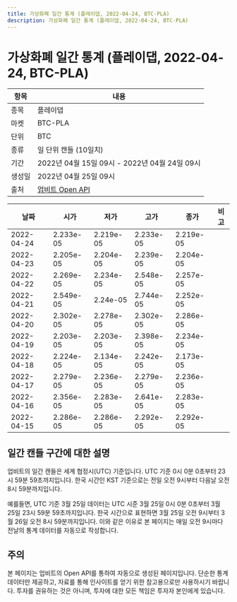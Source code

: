 ```yaml
---
title: 가상화폐 일간 통계 (플레이댑, 2022-04-24, BTC-PLA)
description: 가상화폐 일간 통계 (플레이댑, 2022-04-24, BTC-PLA)
---
```



가상화폐 일간 통계 (플레이댑, 2022-04-24, BTC-PLA)
===

|항목|내용|
|--|--|
|종목|플레이댑|
|마켓|BTC-PLA|
|단위|BTC|
|종류|일 단위 캔들 (10일치)|
|기간|2022년 04월 15일 09시 - 2022년 04월 24일 09시|
|생성일|2022년 04월 25일 09시|
|출처|[업비트 Open API](https://docs.upbit.com)|


|날짜|시가|저가|고가|종가|비고|
|--|--|--|--|--|--|
|2022-04-24|2.233e-05|2.219e-05|2.233e-05|2.219e-05|    |
|2022-04-23|2.205e-05|2.204e-05|2.239e-05|2.204e-05|    |
|2022-04-22|2.269e-05|2.234e-05|2.548e-05|2.257e-05|    |
|2022-04-21|2.549e-05|2.24e-05|2.744e-05|2.252e-05|    |
|2022-04-20|2.302e-05|2.278e-05|2.302e-05|2.286e-05|    |
|2022-04-19|2.203e-05|2.203e-05|2.398e-05|2.234e-05|    |
|2022-04-18|2.224e-05|2.134e-05|2.242e-05|2.173e-05|    |
|2022-04-17|2.279e-05|2.236e-05|2.279e-05|2.236e-05|    |
|2022-04-16|2.356e-05|2.283e-05|2.641e-05|2.283e-05|    |
|2022-04-15|2.286e-05|2.286e-05|2.292e-05|2.292e-05|    |


일간 캔들 구간에 대한 설명
---


업비트의 일간 캔들은 세계 협정시(UTC) 기준입니다. 
UTC 기준 0시 0분 0초부터 23시 59분 59초까지입니다. 
한국 시간인 KST 기준으로는 전일 오전 9시부터 다음날 오전 8시 59분까지입니다. 


예를들면, UTC 기준 3월 25일 데이터는 UTC 시준 3월 25일 0시 0분 0초부터 3월 25일 23시 59분 59초까지입니다. 
한국 시간으로 표현하면 3월 25일 오전 9시부터 3월 26일 오전 8시 59분까지입니다. 
이와 같은 이유로 본 페이지는 매일 오전 9시마다 전날의 통계 데이터를 자동으로 작성합니다. 


주의
---


본 페이지는 업비트의 Open API를 통하여 자동으로 생성된 페이지입니다. 
단순한 통계 데이터만 제공하고, 자료를 통해 인사이트를 얻기 위한 참고용으로만 사용하시기 바랍니다. 
투자를 권유하는 것은 아니며, 투자에 대한 모든 책임은 투자자 본인에게 있습니다. 
